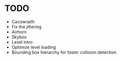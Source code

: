 # TODO
- Cacowraith
- Fix the jittering
- Airhorn
- Skybox
- Level intro
- Optimize level loading
- Bounding box hierarchy for faster collision detection